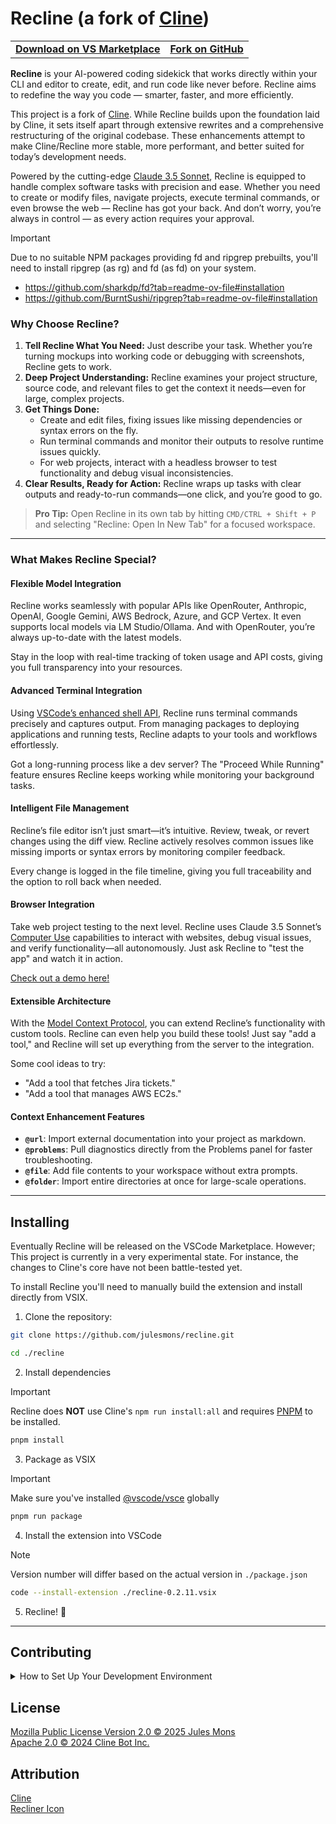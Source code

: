 # Recline (a fork of [Cline](https://github.com/cline/cline))

<div align="center">
<table>
<tbody>
<td align="center">
<a href="https://marketplace.visualstudio.com/items?itemName=julesmons.recline" target="_blank"><strong>Download on VS Marketplace</strong></a>
</td>
<td align="center">
<a href="https://github.com/julesmons/recline" target="_blank"><strong>Fork on GitHub</strong></a>
</td>
</tbody>
</table>
</div>

**Recline** is your AI-powered coding sidekick that works directly within your CLI and editor to create, edit, and run code like never before.
Recline aims to redefine the way you code — smarter, faster, and more efficiently.

This project is a fork of [Cline](https://github.com/cline/cline). While Recline builds upon the foundation laid by Cline, it sets itself apart through extensive rewrites and a comprehensive restructuring of the original codebase.
These enhancements attempt to make Cline/Recline more stable, more performant, and better suited for today’s development needs.

Powered by the cutting-edge [Claude 3.5 Sonnet](https://www-cdn.anthropic.com/fed9cc193a14b84131812372d8d5857f8f304c52/Model_Card_Claude_3_Addendum.pdf), Recline is equipped to handle complex software tasks with precision and ease.
Whether you need to create or modify files, navigate projects, execute terminal commands, or even browse the web — Recline has got your back. And don’t worry, you’re always in control — as every action requires your approval.

> [!IMPORTANT]  
> Due to no suitable NPM packages providing fd and ripgrep prebuilts, you'll need to install ripgrep (as rg) and fd (as fd) on your system.
> 
> - https://github.com/sharkdp/fd?tab=readme-ov-file#installation 
> - https://github.com/BurntSushi/ripgrep?tab=readme-ov-file#installation 

### Why Choose Recline?

1. **Tell Recline What You Need:** Just describe your task. Whether you’re turning mockups into working code or debugging with screenshots, Recline gets to work.
2. **Deep Project Understanding:** Recline examines your project structure, source code, and relevant files to get the context it needs—even for large, complex projects.
3. **Get Things Done:**
    - Create and edit files, fixing issues like missing dependencies or syntax errors on the fly.
    - Run terminal commands and monitor their outputs to resolve runtime issues quickly.
    - For web projects, interact with a headless browser to test functionality and debug visual inconsistencies.
4. **Clear Results, Ready for Action:** Recline wraps up tasks with clear outputs and ready-to-run commands—one click, and you’re good to go.

> **Pro Tip:** Open Recline in its own tab by hitting `CMD/CTRL + Shift + P` and selecting "Recline: Open In New Tab" for a focused workspace.

---

### What Makes Recline Special?

#### Flexible Model Integration
Recline works seamlessly with popular APIs like OpenRouter, Anthropic, OpenAI, Google Gemini, AWS Bedrock, Azure, and GCP Vertex. It even supports local models via LM Studio/Ollama. And with OpenRouter, you’re always up-to-date with the latest models.

Stay in the loop with real-time tracking of token usage and API costs, giving you full transparency into your resources.

#### Advanced Terminal Integration
Using [VSCode’s enhanced shell API](https://code.visualstudio.com/updates/v1_93#_terminal-shell-integration-api), Recline runs terminal commands precisely and captures output. From managing packages to deploying applications and running tests, Recline adapts to your tools and workflows effortlessly.

Got a long-running process like a dev server? The "Proceed While Running" feature ensures Recline keeps working while monitoring your background tasks.

#### Intelligent File Management
Recline’s file editor isn’t just smart—it’s intuitive. Review, tweak, or revert changes using the diff view. Recline actively resolves common issues like missing imports or syntax errors by monitoring compiler feedback.

Every change is logged in the file timeline, giving you full traceability and the option to roll back when needed.

#### Browser Integration
Take web project testing to the next level. Recline uses Claude 3.5 Sonnet’s [Computer Use](https://www.anthropic.com/news/3-5-models-and-computer-use) capabilities to interact with websites, debug visual issues, and verify functionality—all autonomously. Just ask Recline to "test the app" and watch it in action.

[Check out a demo here!](https://x.com/sdrzn/status/1850880547825823989)

#### Extensible Architecture
With the [Model Context Protocol](https://github.com/modelcontextprotocol), you can extend Recline’s functionality with custom tools. Recline can even help you build these tools! Just say "add a tool," and Recline will set up everything from the server to the integration.

Some cool ideas to try:
- "Add a tool that fetches Jira tickets."
- "Add a tool that manages AWS EC2s."

#### Context Enhancement Features
- **`@url`**: Import external documentation into your project as markdown.
- **`@problems`**: Pull diagnostics directly from the Problems panel for faster troubleshooting.
- **`@file`**: Add file contents to your workspace without extra prompts.
- **`@folder`**: Import entire directories at once for large-scale operations.

---

## Installing

Eventually Recline will be released on the VSCode Marketplace.
However; This project is currently in a very experimental state.
For instance, the changes to Cline's core have not been battle-tested yet.

To install Recline you'll need to manually build the extension and install directly from VSIX.

1. Clone the repository:
  ```bash
  git clone https://github.com/julesmons/recline.git
  ```
  ```bash
  cd ./recline
  ```
2. Install dependencies
  > [!IMPORTANT]  
  > Recline does **NOT** use Cline's `npm run install:all` and requires [PNPM](https://pnpm.io/installation) to be installed.
  ```bash
  pnpm install
  ```
3. Package as VSIX 
  > [!IMPORTANT]  
  > Make sure you've installed [@vscode/vsce](https://www.npmjs.com/package/@vscode/vsce) globally
  ```bash
  pnpm run package
  ```
4. Install the extension into VSCode
  > [!NOTE]  
  > Version number will differ based on the actual version in `./package.json`
  ```bash
  code --install-extension ./recline-0.2.11.vsix
  ```
5. Recline! 🎉
---

## Contributing

<details>
<summary>How to Set Up Your Development Environment</summary>

1. Clone the repository:
    ```bash
    git clone https://github.com/julesmons/recline.git
    ```
2. Open the project in VSCode:
    ```bash
    code recline
    ```
3. Install dependencies for both the extension and the webview GUI:
    ```bash
    pnpm install
    ```
4. Start a development instance:
    - Press `F5` or go to `Run -> Start Debugging` to launch a new VSCode window with Recline loaded.

</details>

## License

[Mozilla Public License Version 2.0 © 2025 Jules Mons](./LICENSE.md)  
[Apache 2.0 © 2024 Cline Bot Inc.](./CLINE.LICENSE.md)

## Attribution

[Cline](https://cline.bot)  
[Recliner Icon](https://thenounproject.com/creator/iconpai19/)
